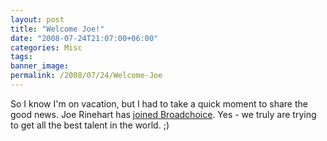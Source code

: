 ```yaml
---
layout: post
title: "Welcome Joe!"
date: "2008-07-24T21:07:00+06:00"
categories: Misc 
tags: 
banner_image: 
permalink: /2008/07/24/Welcome-Joe
---
```


So I know I'm on vacation, but I had to take a quick moment to share the good news. Joe Rinehart has <a href="http://www.firemoss.com/post.cfm/joe-rinehart-joins-broadchoice-inc">joined Broadchoice</a>. Yes - we truly are trying to get all the best talent in the world. ;)